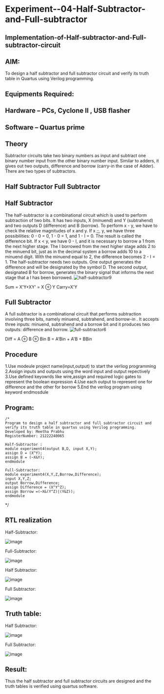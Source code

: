 # Experiment--04-Half-Subtractor-and-Full-subtractor
## Implementation-of-Half-subtractor-and-Full-subtractor-circuit
## AIM:
To design a half subtractor and full subtractor circuit and verify its truth table in Quartus using Verilog programming.

## Equipments Required:
## Hardware – PCs, Cyclone II , USB flasher
## Software – Quartus prime
## Theory
Subtractor circuits take two binary numbers as input and subtract one binary number input from the other binary number input. Similar to adders, it gives out two outputs, difference and borrow (carry-in the case of Adder). There are two types of subtractors.

## Half Subtractor Full Subtractor
## Half Subtractor
The half-subtractor is a combinational circuit which is used to perform subtraction of two bits. It has two inputs, X (minuend) and Y (subtrahend) and two outputs D (difference) and B (borrow). To perform x - y, we have to check the relative magnitudes of x and y. If x ;;, y, we have three possibilities: 0 - 0 = 0, 1 - 0 = 1, and 1 - I = 0. The result is called the difference bit. If x < y, we have 0 - I, and it is necessary to borrow a 1 from the next higher stage. The I borrowed from the next higher stage adds 2 to the minuend bit, just as in the decimal system a borrow adds 10 to a minuend digit. With the minuend equal to 2, the difference becomes 2 - I = 1. The half-subtractor needs two outputs. One output generates the difference and will be designated by the symbol D. The second output, designated B for borrow, generates the binary signal that informs the next stage that a I has been borrowed.
![half-subtractor9](https://user-images.githubusercontent.com/36288975/166112538-58c3bc7c-ee5d-4e6a-ac8d-8e8328efe27a.png)


Sum = X'Y+XY' = X ⊕ Y
Carry=X'Y

## Full Subtractor
A full subtractor is a combinational circuit that performs subtraction involving three bits, namely minuend, subtrahend, and borrow-in . It accepts three inputs: minuend, subtrahend and a borrow bit and it produces two outputs: difference and borrow. 
![full-subtractor6](https://user-images.githubusercontent.com/36288975/166112541-24c68359-3de8-4674-ae22-8272ffc385ed.png)


Diff = A ⊕ B ⊕ Bin B = A'Bin + A'B + BBin

## Procedure
1.Use modeule project name(input,output) to start the verliog programming
2.Assign inputs and outputs using the word input and output repectively
3.Use defined keyowrds like wire,assign and required logic gates to represent the boolean expression
4.Use each output to represent one for difference and the other for borrow
5.End the verilog program using keyword endmosdule
## Program:
```
/*
Program to design a half subtractor and full subtractor circuit and verify its truth table in quartus using Verilog programming.
Developed by: Meetha Prabhu 
RegisterNumber: 21222240065

Half-Subtractor :
module experiment4(output B,D, input X,Y);
assign D = (X^Y);
assign B = (~X&Y); 
endmodule

Full-Subtractor:
module experiment4(X,Y,Z,Borrow,Difference);
input X,Y,Z;
output Borrow,Difference;
assign Difference = (X^Y^Z);
assign Borrow =(~X&(Y^Z)|(Y&Z));
endmodule
```
*/

##  RTL realization
Half-Subtractor:

![image](https://user-images.githubusercontent.com/119401038/230594707-ea71a6f7-6fd8-4eca-9558-a44a25c7f18b.png)

Full-Subtractor:

![image](https://user-images.githubusercontent.com/119401038/230595177-3645af34-8588-4236-8464-7ff0263a0219.png)

Half Subtractor:

![image](https://github.com/Meetha22003992/Experiment--03-Half-Subtractor-and-Full-subtractor/assets/119401038/d88a814a-1936-453c-ac89-89c27bb6f974)

Full Subtractor:

![image](https://github.com/Meetha22003992/Experiment--03-Half-Subtractor-and-Full-subtractor/assets/119401038/35a4a8e3-972b-425a-85b2-170f5d6eadb5)

## Truth table:
Half Subtractor:

![image](https://github.com/Meetha22003992/Experiment--03-Half-Subtractor-and-Full-subtractor/assets/119401038/8068fdb9-fc62-4b41-b699-03c1a8fa3af4)

Full Subtractor:

![image](https://github.com/Meetha22003992/Experiment--03-Half-Subtractor-and-Full-subtractor/assets/119401038/af8cd087-6bb6-49e0-a537-0ea2dedee174)

## Result:
Thus the half subtractor and full subtractor circuits are designed and the truth tables is verified using quartus software.
